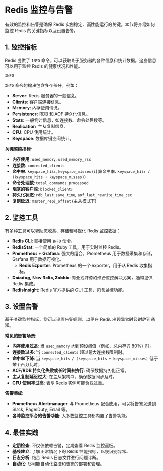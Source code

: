 # Redis 监控与告警

有效的监控和告警是确保 Redis 实例稳定、高性能运行的关键。本节将介绍如何监控 Redis 的关键指标以及设置告警。

## 1. 监控指标

Redis 提供了 `INFO` 命令，可以获取关于服务器的各种信息和统计数据。这些信息可以用于监控 Redis 的健康状况和性能。

```
INFO
```

`INFO` 命令的输出包含多个部分，例如：

*   **Server**: Redis 服务器的一般信息。
*   **Clients**: 客户端连接信息。
*   **Memory**: 内存使用情况。
*   **Persistence**: RDB 和 AOF 持久化信息。
*   **Stats**: 一般统计信息，如连接数、命令处理数等。
*   **Replication**: 主从复制信息。
*   **CPU**: CPU 使用统计。
*   **Keyspace**: 数据库键空间统计。

**关键监控指标:**

*   **内存使用**: `used_memory`, `used_memory_rss`
*   **连接数**: `connected_clients`
*   **命中率**: `keyspace_hits`, `keyspace_misses` (计算命中率: `keyspace_hits / (keyspace_hits + keyspace_misses)`)
*   **命令处理数**: `total_commands_processed`
*   **阻塞的客户端**: `blocked_clients`
*   **持久化状态**: `rdb_last_save_time`, `aof_last_rewrite_time_sec`
*   **复制延迟**: `master_repl_offset` (主从模式下)

## 2. 监控工具

有多种工具可以帮助您收集、存储和可视化 Redis 监控数据：

*   **Redis CLI**: 直接使用 `INFO` 命令。
*   **RedisStat**: 一个简单的 Ruby 工具，用于实时监控 Redis。
*   **Prometheus + Grafana**: 强大的组合，Prometheus 用于数据采集和存储，Grafana 用于数据可视化。
    *   **Redis Exporter**: Prometheus 的一个 exporter，用于从 Redis 收集指标。
*   **Datadog, New Relic, Zabbix**: 商业或开源的综合监控解决方案，通常提供 Redis 集成。
*   **RedisInsight**: Redis 官方提供的 GUI 工具，包含监控功能。

## 3. 设置告警

基于关键监控指标，您可以设置告警规则，以便在 Redis 出现异常时及时收到通知。

**常见的告警场景:**

*   **内存使用过高**: 当 `used_memory` 达到预设阈值（例如，总内存的 80%）时。
*   **连接数过多**: 当 `connected_clients` 超过最大连接数限制时。
*   **命中率下降**: 当 `keyspace_hits / (keyspace_hits + keyspace_misses)` 低于某个百分比时。
*   **AOF/RDB 持久化失败或长时间未执行**: 确保数据持久化正常。
*   **主从复制延迟过大**: 在主从架构中，确保数据同步及时。
*   **CPU 使用率过高**: 表明 Redis 实例可能负载过重。

**告警集成:**

*   **Prometheus Alertmanager**: 与 Prometheus 配合使用，可以将告警发送到 Slack, PagerDuty, Email 等。
*   **各种监控平台的告警功能**: 大多数监控工具都内置了告警功能。

## 4. 最佳实践

*   **定期检查**: 不仅仅依赖告警，定期查看 Redis 监控面板。
*   **基线建立**: 了解正常情况下的 Redis 性能指标，以便识别异常。
*   **日志分析**: 结合 Redis 日志文件进行问题诊断。
*   **自动化**: 尽可能自动化监控和告警的部署和管理。